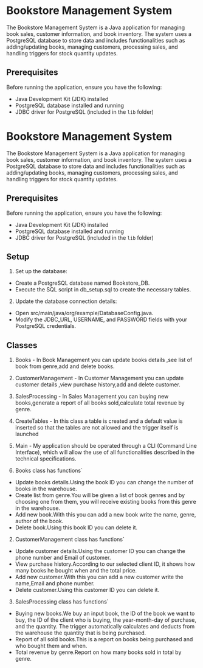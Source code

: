 # Bookstore Management System

The Bookstore Management System is a Java application for managing book sales, customer information, and book inventory. The system uses a PostgreSQL database to store data and includes functionalities such as adding/updating books, managing customers, processing sales, and handling triggers for stock quantity updates.

## Prerequisites

Before running the application, ensure you have the following:

- Java Development Kit (JDK) installed
- PostgreSQL database installed and running
- JDBC driver for PostgreSQL (included in the `lib` folder)

# Bookstore Management System

The Bookstore Management System is a Java application for managing book sales, customer information, and book inventory. The system uses a PostgreSQL database to store data and includes functionalities such as adding/updating books, managing customers, processing sales, and handling triggers for stock quantity updates.

## Prerequisites

Before running the application, ensure you have the following:

- Java Development Kit (JDK) installed
- PostgreSQL database installed and running
- JDBC driver for PostgreSQL (included in the `lib` folder)

## Setup
   
1. Set up the database:

- Create a PostgreSQL database named Bookstore_DB.
- Execute the SQL script in db_setup.sql to create the necessary tables.

2. Update the database connection details:

- Open src/main/java/org/example/DatabaseConfig.java.
- Modify the JDBC_URL, USERNAME, and PASSWORD fields with your PostgreSQL credentials.

## Classes

1. Books - In Book Management you can update books details ,see list of book from genre,add and delete books.
2. CustomerManagement - In Customer Management you can update customer details ,view purchase history,add and delete customer.
3. SalesProcessing - In Sales Management you can buying new books,generate a report of all books sold,calculate total revenue by genre.
4. CreateTables - In this class a table is created and a default value is inserted so that the tables are not allowed and the trigger itself is launched
5. Main - My application should be operated through a CLI (Command Line Interface), which will allow the use of all functionalities described in the technical specifications.

1. Books class has functions`
   
- Update books details.Using the book ID you can change the number of books in the warehouse.
- Create list from genre.You will be given a list of book genres and by choosing one from them, you will receive existing books from this genre in the warehouse.
- Add new book.With this you can add a new book write the name, genre, author of the book.
- Delete book.Using this book ID you can delete it.

2. CustomerManagement class has functions`
   
- Update customer details.Using the customer ID you can change the phone number and Email of customer.
- View purchase history.According to our selected client ID, it shows how many books he bought when and the total price.
- Add new customer.With this you can add a new customer write the name,Email and phone number.
- Delete customer.Using this customer ID you can delete it.

3. SalesProcessing class has functions`

- Buying new books.We buy an input book, the ID of the book we want to buy, the ID of the client who is buying, the year-month-day of purchase, and the quantity. The trigger automatically calculates and deducts from the warehouse the quantity that is being purchased.
- Report of all sold books.This is a report on books being purchased and who bought them and when.
- Total revenue by genre.Report on how many books sold in total by genre.

  
